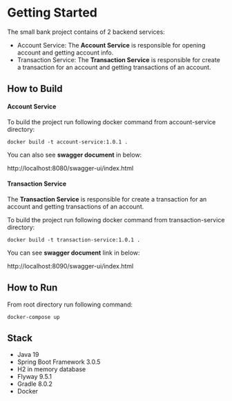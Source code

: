 # Getting Started

The small bank project contains of 2 backend services:

* Account Service: 
  The **Account Service** is responsible for opening account and getting account info.
* Transaction Service:
  The **Transaction Service** is responsible for create a transaction for an account and getting transactions of an account.


## How to Build 

#### Account Service

To build the project run following docker command from account-service directory:

`docker build -t account-service:1.0.1 .`

You can also see **swagger document** in below:

http://localhost:8080/swagger-ui/index.html


#### Transaction Service

The **Transaction Service** is responsible for create a transaction for an account and getting transactions of an account.

To build the project run following docker command from transaction-service directory:

`docker build -t transaction-service:1.0.1 .`

You can see **swagger document** link in below:

http://localhost:8090/swagger-ui/index.html


## How to Run

From root directory run following command:

`docker-compose up`




## Stack

* Java 19
* Spring Boot Framework 3.0.5
* H2 in memory database
* Flyway 9.5.1
* Gradle 8.0.2
* Docker